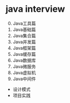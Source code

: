 # java interview
0. Java工具篇
1. Java基础篇
2. Java集合篇
3. Java并发篇
4. Java框架篇
5. Java缓存篇
6. Java数据库
7. Java微服务
8. Java虚拟机
9. Java中间件

- 设计模式
- 项目实践
